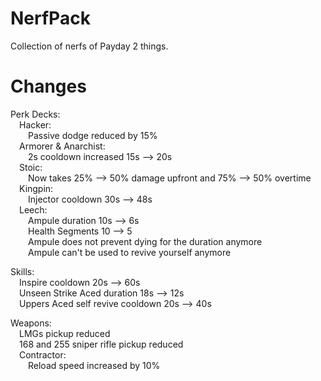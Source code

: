 # NerfPack
Collection of nerfs of Payday 2 things.

# Changes
Perk Decks:  
  &emsp;Hacker:  
    &emsp;&emsp;Passive dodge reduced by 15%  
  &emsp;Armorer & Anarchist:  
    &emsp;&emsp;2s cooldown increased 15s --> 20s  
  &emsp;Stoic:  
    &emsp;&emsp;Now takes 25% --> 50% damage upfront and 75% --> 50% overtime  
  &emsp;Kingpin:  
    &emsp;&emsp;Injector cooldown 30s --> 48s  
  &emsp;Leech:  
    &emsp;&emsp;Ampule duration 10s --> 6s  
    &emsp;&emsp;Health Segments 10 --> 5  
    &emsp;&emsp;Ampule does not prevent dying for the duration anymore  
    &emsp;&emsp;Ampule can't be used to revive yourself anymore  
   
Skills:  
  &emsp;Inspire cooldown 20s --> 60s  
  &emsp;Unseen Strike Aced duration 18s --> 12s  
  &emsp;Uppers Aced self revive cooldown 20s --> 40s  
  
Weapons:  
  &emsp;LMGs pickup reduced  
  &emsp;168 and 255 sniper rifle pickup reduced  
  &emsp;Contractor:  
  &emsp;&emsp;Reload speed increased by 10%  